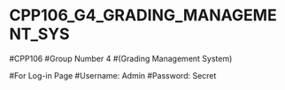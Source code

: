 # CPP106_G4_GRADING_MANAGEMENT_SYS
#CPP106
#Group Number 4
#(Grading Management System)

#For Log-in Page
#Username: Admin
#Password: Secret
